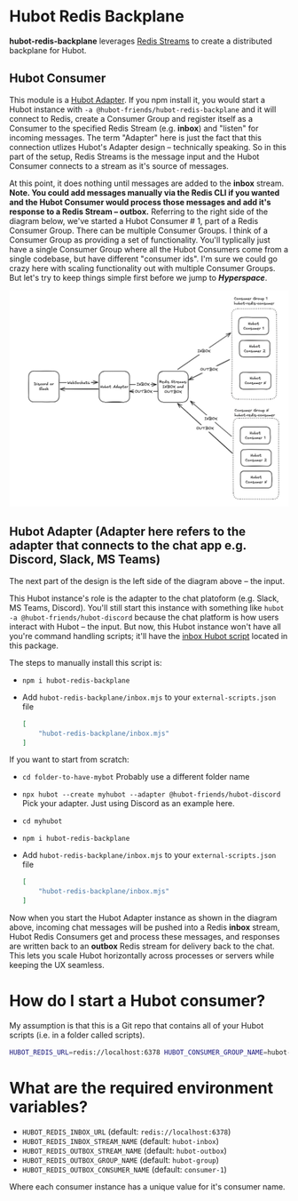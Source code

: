 # Hubot Redis Backplane

**hubot-redis-backplane** leverages [Redis Streams](https://redis.io/docs/latest/develop/data-types/streams/) to create a distributed backplane for Hubot.

## Hubot Consumer

This module is a [Hubot Adapter](https://hubotio.github.io/hubot/adapters.html). If you npm install it, you would start a Hubot instance with `-a @hubot-friends/hubot-redis-backplane` and it will connect to Redis, create a Consumer Group and register itself as a Consumer to the specified Redis Stream (e.g. **inbox**) and "listen" for incoming messages. The term "Adapter" here is just the fact that this connection utlizes Hubot's Adapter design – technically speaking. So in this part of the setup, Redis Streams is the message input and the Hubot Consumer connects to a stream as it's source of messages.

At this point, it does nothing until messages are added to the **inbox** stream. **Note. You could add messages manually via the Redis CLI if you wanted and the Hubot Consumer would process those messages and add it's response to a Redis Stream – outbox.** Referring to the right side of the diagram below, we've started a Hubot Consumer # 1, part of a Redis Consumer Group. There can be multiple Consumer Groups. I think of a Consumer Group as providing a set of functionality. You'll typlically just have a single Consumer Group where all the Hubot Consumers come from a single codebase, but have different "consumer ids". I'm sure we could go crazy here with scaling functionality out with multiple Consumer Groups. But let's try to keep things simple first before we jump to ***Hyperspace***.

![Architecture](image-1.png)

## Hubot Adapter (Adapter here refers to the adapter that connects to the chat app e.g. Discord, Slack, MS Teams)

The next part of the design is the left side of the diagram above – the input.

This Hubot instance's role is the adapter to the chat platoform (e.g. Slack, MS Teams, Discord). You'll still start this instance with something like `hubot -a @hubot-friends/hubot-discord` because the chat platform is how users interact with Hubot – the input. But now, this Hubot instance won't have all you're command handling scripts; it'll have the [inbox Hubot script](inbox.mjs) located in this package.

The steps to manually install this script is:

- `npm i hubot-redis-backplane`
- Add `hubot-redis-backplane/inbox.mjs` to your `external-scripts.json` file

    ```json
    [
        "hubot-redis-backplane/inbox.mjs"
    ]
    ```

If you want to start from scratch:

- `cd folder-to-have-mybot` Probably use a different folder name
- `npx hubot --create myhubot --adapter @hubot-friends/hubot-discord` Pick your adapter. Just using Discord as an example here.
- `cd myhubot`
- `npm i hubot-redis-backplane`
- Add `hubot-redis-backplane/inbox.mjs` to your `external-scripts.json` file

    ```json
    [
        "hubot-redis-backplane/inbox.mjs"
    ]
    ```

Now when you start the Hubot Adapter instance as shown in the diagram above, incoming chat messages will be pushed into a Redis **inbox** stream, Hubot Redis Consumers get and process these messages, and responses are written back to an **outbox** Redis stream for delivery back to the chat. This lets you scale Hubot horizontally across processes or servers while keeping the UX seamless.

# How do I start a Hubot consumer?

My assumption is that this is a Git repo that contains all of your Hubot scripts (i.e. in a folder called scripts).

```sh
HUBOT_REDIS_URL=redis://localhost:6378 HUBOT_CONSUMER_GROUP_NAME=hubot-group HUBOT_INBOX_STREAM_NAME=hubot-inbox HUBOT_OUTBOX_STREAM_NAME=hubot-outbox HUBOT_CONSUMER_NAME=hubot-consumer-1 npm start
```

# What are the required environment variables?

- `HUBOT_REDIS_INBOX_URL` (default: `redis://localhost:6378`)
- `HUBOT_REDIS_INBOX_STREAM_NAME` (default: `hubot-inbox`)
- `HUBOT_REDIS_OUTBOX_STREAM_NAME` (default: `hubot-outbox`)
- `HUBOT_REDIS_OUTBOX_GROUP_NAME` (default: `hubot-group`)
- `HUBOT_REDIS_OUTBOX_CONSUMER_NAME` (default: `consumer-1`)

Where each consumer instance has a unique value for it's consumer name.